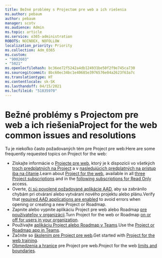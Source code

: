```yaml
---
title: Bežné problémy s Projectom pre web a ich riešenia
ms.author: pebaum
author: pebaum
manager: scotv
ms.audience: Admin
ms.topic: article
ms.service: o365-administration
ROBOTS: NOINDEX, NOFOLLOW
localization_priority: Priority
ms.collection: Adm_O365
ms.custom:
- "9002603"
- "5021"
ms.openlocfilehash: bc36ee72f5242a4db124931be50f2f9e745ca730
ms.sourcegitcommit: 8bc60ec34bc1e40685e3976576e04a2623f63a7c
ms.translationtype: HT
ms.contentlocale: sk-SK
ms.lasthandoff: 04/15/2021
ms.locfileid: "51835970"
---
```

# <a name="project-for-the-web-common-issues-and-resolutions"></a><span data-ttu-id="92382-102">Bežné problémy s Projectom pre web a ich riešenia</span><span class="sxs-lookup"><span data-stu-id="92382-102">Project for the web common issues and resolutions</span></span>

<span data-ttu-id="92382-103">Tu je niekoľko často požadovaných tém pre Project pre web:</span><span class="sxs-lookup"><span data-stu-id="92382-103">Here are some frequently requested topics on Project for the web:</span></span>

- <span data-ttu-id="92382-104">Získajte informácie o [Projecte pre web](https://support.microsoft.com/office/what-is-project-for-the-web-c19b2421-3c9d-4037-97c6-f66b6e1d2eb5), ktorý je k dispozícii vo všetkých [troch predplatných na Project](https://products.office.com/project/compare-microsoft-project-management-software) a v [nasledujúcich predplatných na prístup iba na čítanie](https://docs.microsoft.com/project-for-the-web/office-365-user-view-access-to-project-and-roadmap).</span><span class="sxs-lookup"><span data-stu-id="92382-104">Learn about [Project for the web](https://support.microsoft.com/office/what-is-project-for-the-web-c19b2421-3c9d-4037-97c6-f66b6e1d2eb5), available in all [three Project subscriptions](https://products.office.com/project/compare-microsoft-project-management-software) and in the [following subscriptions for Read Only](https://docs.microsoft.com/project-for-the-web/office-365-user-view-access-to-project-and-roadmap) access.</span></span>
- <span data-ttu-id="92382-105">Overte, [či sú povolené požadované aplikácie AAD](https://techcommunity.microsoft.com/t5/project-support-blog/roadmap-have-you-disabled-some-necessary-services/ba-p/815067), aby sa zabránilo chybám pri otváraní alebo vytváraní nového projektu alebo plánu.</span><span class="sxs-lookup"><span data-stu-id="92382-105">Verify that [required AAD applications are enabled](https://techcommunity.microsoft.com/t5/project-support-blog/roadmap-have-you-disabled-some-necessary-services/ba-p/815067) to avoid errors when opening or creating a new Project or Roadmap.</span></span>
- <span data-ttu-id="92382-106">Zapnite alebo vypnite aplikáciu Project pre web alebo Roadmap [pre používateľov v organizácii](https://docs.microsoft.com/project-for-the-web/turn-project-for-the-web-off).</span><span class="sxs-lookup"><span data-stu-id="92382-106">Turn Project for the web or Roadmap [on or off for users in your organization](https://docs.microsoft.com/project-for-the-web/turn-project-for-the-web-off).</span></span>
- <span data-ttu-id="92382-107">Používajte [aplikáciu Project alebo Roadmap v Teams](https://support.microsoft.com/office/2dc584e6-2f6c-4e2d-9008-0b3f6845eb52).</span><span class="sxs-lookup"><span data-stu-id="92382-107">Use the [Project or Roadmap app in Teams](https://support.microsoft.com/office/2dc584e6-2f6c-4e2d-9008-0b3f6845eb52).</span></span>
- <span data-ttu-id="92382-108">Začnite so [školením pre Project pre web](https://support.office.com/article/50bf3e29-0f0d-4b7a-9d2c-7c78389b67ad).</span><span class="sxs-lookup"><span data-stu-id="92382-108">Get started with [Project for the web training](https://support.office.com/article/50bf3e29-0f0d-4b7a-9d2c-7c78389b67ad).</span></span>
- <span data-ttu-id="92382-109">[Obmedzenia a hranice](https://docs.microsoft.com/project-for-the-web/project-for-the-web-limits-and-boundaries) pre Project pre web.</span><span class="sxs-lookup"><span data-stu-id="92382-109">Project for the web [limits and boundaries](https://docs.microsoft.com/project-for-the-web/project-for-the-web-limits-and-boundaries).</span></span>
